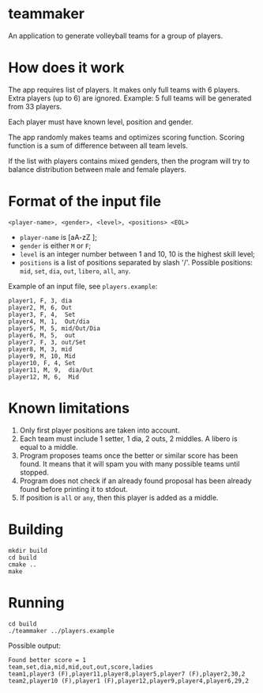 # teammaker
An application to generate volleyball teams for a group of players.

# How does it work
The app requires list of players. It makes only full teams with 6 players. Extra players (up to 6) are ignored. Example: 5 full teams will be generated from 33 players.

Each player must have known level, position and gender.

The app randomly makes teams and optimizes scoring function. Scoring function is a sum of difference between all team levels.

If the list with players contains mixed genders, then the program will try to balance distribution between male and female players.

# Format of the input file
```
<player-name>, <gender>, <level>, <positions> <EOL>
```
- `player-name` is [aA-zZ ];
- `gender` is either `M` or `F`;
- `level` is an integer number between 1 and 10, 10 is the highest skill level;
- `positions` is a list of positions separated by slash '/'. Possible positions: `mid`, `set`, `dia`, `out`, `libero`, `all`, `any`.

Example of an input file, see `players.example`:
```
player1, F, 3, dia
player2, M, 6, Out
player3, F, 4,  Set
player4, M, 1,  Out/dia
player5, M, 5, mid/Out/Dia
player6, M, 5,  out
player7, F, 3, out/Set
player8, M, 3, mid
player9, M, 10, Mid
player10, F, 4, Set
player11, M, 9,  dia/Out
player12, M, 6,  Mid

```

# Known limitations
1. Only first player positions are taken into account.
2. Each team must include 1 setter, 1 dia, 2 outs, 2 middles. A libero is equal to a middle.
3. Program proposes teams once the better or similar score has been found. It means that it will spam you with many possible teams until stopped.
4. Program does not check if an already found  proposal has been already found before printing it to stdout.
5. If position is `all` or `any`, then this player is added as a middle.

# Building
```
mkdir build
cd build
cmake ..
make
```

# Running
```
cd build
./teammaker ../players.example
```

Possible output:
```
Found better score = 1
team,set,dia,mid,mid,out,out,score,ladies
team1,player3 (F),player11,player8,player5,player7 (F),player2,30,2
team2,player10 (F),player1 (F),player12,player9,player4,player6,29,2
```
